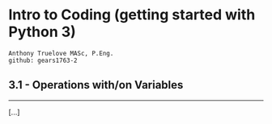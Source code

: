 # Intro to Coding (getting started with Python 3)

    Anthony Truelove MASc, P.Eng.
    github: gears1763-2


## 3.1 - Operations with/on Variables

--------


[...]
